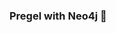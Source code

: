 ### Pregel with Neo4j 🚀



































































































































 



































































